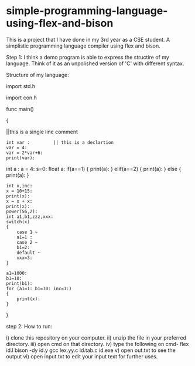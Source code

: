 # simple-programming-language-using-flex-and-bison
This is a project that I have done in my 3rd year as a CSE student. A simplistic programming language compiler using flex and bison.





Step 1: I think a demo program is able to express the structire of my language. Think of it as an unpolished version of 'C' with different syntax.

Structure of my language:

import std.h

import con.h

func main()

{

  ||this is a single line comment


    int var :         || this is a declartion
    var = 4:
    var = 2*var+6:
    print(var):

    
   int a :
    a = 4:
    s=0:
    float a:
    if(a==1)
    {
        print(a):
    }
    elif(a==2)
    {
        print(a):
    }
    else
    {
        print(a):
    }
    
    int x,inc:
    x = 10+15:
    print(x):
    x = x + x:
    print(x):
    power(56,2):
    int a1,b1,zzz,xxx:
    switch(x)
    {
        case 1 ~
        a1=1 :
        case 2 ~
        b1=2:
        default ~
        xxx=3:
    }

    a1=1000:
    b1=10:
    print(b1):
    for (a1=1: b1=10: inc=1:)
    {
        print(x):
    }
 
}



step 2: How to run:

i) clone this repository on your computer.
ii) unzip the file in your preferred directory.
iii) open cmd on that directory.
iv) type the following on cmd-
    flex id.l
    bison -dy id.y
    gcc lex.yy.c id.tab.c id.exe
v) open out.txt to see the output
vi) open input.txt to edit your input text for further uses.
